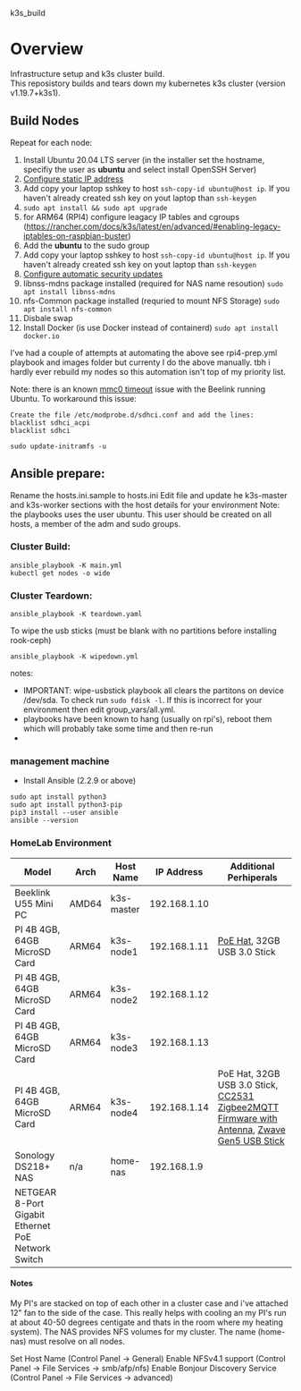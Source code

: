 k3s_build

# Overview

Infrastructure setup and k3s cluster build.  
This reposistory builds and tears down my kubernetes k3s cluster (version v1.19.7+k3s1).

## Build Nodes 
Repeat for each node:
1. Install Ubuntu 20.04 LTS server (in the installer set the hostname, specifiy the user as **ubuntu** and select install OpenSSH Server)
2. [Configure static IP address](https://linuxize.com/post/how-to-configure-static-ip-address-on-ubuntu-20-04/) 
3. Add copy your laptop sshkey to host ``` ssh-copy-id ubuntu@host ip ```. If you haven't already created ssh key on yout laptop than ```ssh-keygen```
4. ``` sudo apt install && sudo apt upgrade ```
5. for ARM64 (RPI4) configure leagacy IP tables and cgroups (https://rancher.com/docs/k3s/latest/en/advanced/#enabling-legacy-iptables-on-raspbian-buster)
6. Add the **ubuntu** to the sudo group
7. Add copy your laptop sshkey to host ``` ssh-copy-id ubuntu@host ip ```. If you haven't already created ssh key on yout laptop than ```ssh-keygen```
8. [Configure automatic security updates](https://askubuntu.com/questions/1266548/how-to-enable-automatic-security-updates-on-ubuntu-20-04) 
9. libnss-mdns package installed (required for NAS name resoution) ```sudo apt install libnss-mdns``` 
10. nfs-Common package installed (requried to mount NFS Storage) ```sudo apt install nfs-common```  
11. Disbale swap
12. Install Docker (is use Docker instead of containerd) ```sudo apt install docker.io```

I've had a couple of attempts at automating the above see rpi4-prep.yml playbook and images folder but currenty I do the above manually. tbh i hardly ever rebuild my nodes so this automation isn't top of my priority list.

Note: there is an known [mmc0 timeout](https://askubuntu.com/questions/1151761/ubuntu-mmc0-timeout-waiting-for-hardware-cmd-interrupt-error-no-sd-card) issue with the Beelink running Ubuntu. To workaround this issue: 
```
Create the file /etc/modprobe.d/sdhci.conf and add the lines:
blacklist sdhci_acpi
blacklist sdhci

sudo update-initramfs -u
```

## Ansible prepare:
Rename the hosts.ini.sample to hosts.ini 
Edit file and update he k3s-master and k3s-worker sections with the host details for your environment
Note: the playbooks uses the user ubuntu. This user should be created on all hosts, a member of the adm and sudo groups.

### Cluster Build:
```
ansible_playbook -K main.yml
kubectl get nodes -o wide
```

### Cluster Teardown:
```
ansible_playbook -K teardown.yaml
```
To wipe the usb sticks (must be blank with no partitions before installing rook-ceph)
```
ansible_playbook -K wipedown.yml
```

notes:
- IMPORTANT: wipe-usbstick playbook all clears the partitons on device /dev/sda. To check run ```sudo fdisk -l```. If this is incorrect for your environment then edit group_vars/all.yml.
- playbooks have been known to hang (usually on rpi's), reboot them which will probably take some time and then re-run 
-

### management machine
- Install Ansible (2.2.9 or above)
```
sudo apt install python3
sudo apt install python3-pip
pip3 install --user ansible
ansible --version
```

### HomeLab Environment

| Model                        | Arch  | Host Name  | IP Address   | Additional Perhiperals                           |
 --- | --- | --- | --- | --- 
| Beeklink U55 Mini PC         | AMD64 | k3s-master | 192.168.1.10 |
| PI 4B 4GB, 64GB MicroSD Card | ARM64 | k3s-node1  | 192.168.1.11 | [PoE Hat](https://thepihut.com/products/raspberry-pi-power-over-ethernet-poe-hat), 32GB USB 3.0 Stick |
| PI 4B 4GB, 64GB MicroSD Card | ARM64 | k3s-node2  | 192.168.1.12 |
| PI 4B 4GB, 64GB MicroSD Card | ARM64 | k3s-node3  | 192.168.1.13 |
| PI 4B 4GB, 64GB MicroSD Card | ARM64 | k3s-node4  | 192.168.1.14 | PoE Hat, 32GB USB 3.0 Stick, [CC2531 Zigbee2MQTT Firmware with Antenna](https://www.zigbee2mqtt.io/information/supported_adapters.html#texas-instruments-cc2531), [Zwave Gen5 USB Stick](https://aeotec.com/z-wave-usb-stick/) |
| Sonology DS218+ NAS          | n/a   | home-nas   | 192.168.1.9  |
| NETGEAR 8-Port Gigabit Ethernet PoE Network Switch |

#### Notes
My PI's are stacked on top of each other in a cluster case and i've attached 12" fan to the side of the case. This really helps with cooling an my PI's run at about 40-50 degrees centigate and thats in the room where my heating system).
The NAS provides NFS volumes for my cluster. The name (home-nas) must resolve on all nodes.

Set Host Name (Control Panel -> General)
Enable NFSv4.1 support (Control Panel -> File Services -> smb/afp/nfs)
Enable Bonjour Discovery Service (Control Panel -> File Services -> advanced)